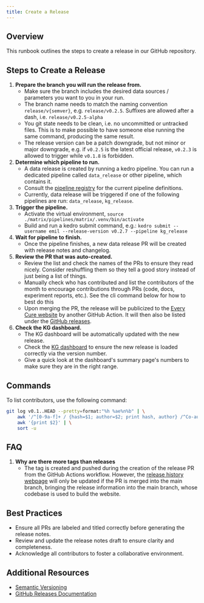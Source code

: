 ```yaml
---
title: Create a Release
---
```


## Overview

This runbook outlines the steps to create a release in our GitHub repository.

## Steps to Create a Release

1. **Prepare the branch you will run the release from.**
    - Make sure the branch includes the desired data sources / parameters you want to you in your run.
    - The branch name needs to match the naming convention `release/v{semver}`, e.g. `release/v0.2.5`. Suffixes are allowed after a dash, i.e. `release/v0.2.5-alpha`
    - You git state needs to be clean, i.e. no uncommitted or untracked files. This is to make possible to have someone else running the same command, producing the same result.
    - The release version can be a patch downgrade, but not minor or major downgrade, e.g. if `v0.2.5` is the latest official release, `v0.2.3` is allowed to trigger while `v0.1.8` is forbidden.
2. **Determine which pipeline to run.**
    - A data release is created by running a kedro pipeline. You can run a dedicated pipeline called `data_release` or other pipeline, which contains it.
    - Consult the [pipeline registry](https://github.com/everycure-org/matrix/blob/main/pipelines/matrix/src/matrix/pipeline_registry.py) for the current pipeline definitions.
    - Currently, data release will be triggered if one of the following pipelines are run: `data_release`, `kg_release`.
3. **Trigger the pipeline.**
    - Activate the virtual environment, `source ./matrix/pipelines/matrix/.venv/bin/activate`
    - Build and run a kedro submit command, e.g.: `kedro submit --username emil --release-version v0.2.7 --pipeline kg_release`
4. **Wait for pipeline to finish.**
    - Once the pipeline finishes, a new data release PR will be created with release notes and changelog. 
5. **Review the PR that was auto-created.**
    - Review the list and check the names of the PRs to ensure they read nicely. Consider reshuffling them so they tell a good story instead of just being a list of things.
    - Manually check who has contributed and list the contributors of the month to encourage contributions through PRs (code, docs, experiment reports, etc.). See the cli command below for how to best do this
    - Upon merging the PR, the release will be publicized to the [Every Cure website](https://docs.dev.everycure.org/releases/) by another GitHub Action. It will then also be listed under the [GitHub 
    releases](https://github.com/everycure-org/matrix/releases).
6. **Check the KG dashboard.**
    - The KG dashboard will be automatically updated with the new release.
    - Check the [KG dashboard](https://data.dev.everycure.org/versions/latest/evidence/) to ensure the new release is loaded correctly via the version number.
    - Give a quick look at the dashboard's summary page's numbers to make sure they are in the right range.
## Commands

To list contributors, use the following command:

```bash
git log v0.1..HEAD --pretty=format:"%h %ae%n%b" | \
    awk '/^[0-9a-f]+ / {hash=$1; author=$2; print hash, author} /^Co-authored-by:/ {if (match($0, /<[^>]+>/)) print hash, substr($0, RSTART+1, RLENGTH-2)}' | \
    awk '{print $2}' | \
    sort -u
```
## FAQ
1. **Why are there more tags than releases**
    - The tag is created and pushed during the creation of the release PR from the GitHub Actions workflow. However, the [release history webpage](https://docs.dev.everycure.org/releases/release_history/) will only be updated if the PR is merged into the main branch, bringing the release information into the main branch, whose codebase is used to build the website.

## Best Practices

- Ensure all PRs are labeled and titled correctly before generating the release notes.
- Review and update the release notes draft to ensure clarity and completeness.
- Acknowledge all contributors to foster a collaborative environment.

## Additional Resources

- [Semantic Versioning](https://semver.org/)
- [GitHub Releases Documentation](https://docs.github.com/en/repositories/releasing-projects-on-github/about-releases)
